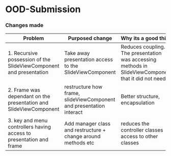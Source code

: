# OOD-Submission

### Changes made
| Problem                                                             | Purposed change                                                     | Why its a good thing                                                                                   |
|---------------------------------------------------------------------|---------------------------------------------------------------------|--------------------------------------------------------------------------------------------------------|
| 1. Recursive possession of the SlideViewComponent and presentation  | Take away presentation access to the SlideViewComponent             | Reduces coupling. The presentation was accessing methods in SlideViewComponent that it did not need to |
| 2. Frame was dependant on the presentation and SlideViewComponent   | restructure how frame, slideViewComponent and presentation interact | Better structure, encapsulation                                                                        |
| 3. key and menu controllers having access to presentation and frame | Add manager class and restructure + change around methods etc       | reduces the controller classes access to other classes                                                 |